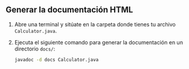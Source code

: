 ## Generar la documentación HTML

1. Abre una terminal y sitúate en la carpeta donde tienes tu archivo `Calculator.java`.

2. Ejecuta el siguiente comando para generar la documentación en un directorio `docs/`:
   ```bash
   javadoc -d docs Calculator.java
